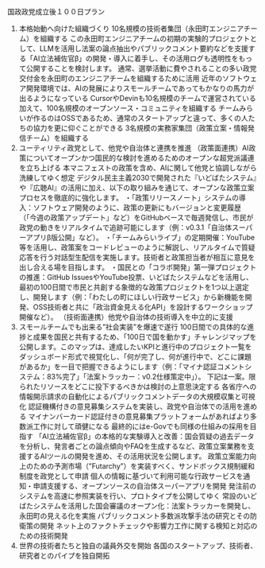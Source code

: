 
国政政党成立後１００日プラン

1) 本格始動へ向けた組織づくり
10名規模の技術者集団（永田町エンジニアチーム）を組織する
この永田町エンジニアチームの初期の実験的プロジェクトとして、LLMを活用し法案の論点抽出やパブリックコメント要約などを支援する「AI立法補佐官β」の開発・導入に着手し、その活用ログも透明性をもって公開することを検討します。
通常、選挙活動に費やされることの多い政党交付金を永田町のエンジニアチームを組織するために活用
近年のソフトウェア開発環境では、AIの発展によりスモールチームであってもかなりの馬力が出るようになっている
CursorやDevinも10名規模のチームで運営されている
加えて、100名規模のオープンソース・コミュニティを組織する
チームみらいが作るのはOSSであるため、通常のスタートアップと違って、多くの人たちの協力を更に仰ぐことができる
3名規模の実務家集団（政策立案・情報発信チーム）を組織する
2) ユーティリティ政党として、他党や自治体と連携を推進
（政策面連携）AI政策についてオープンかつ国民的な検討を進めるためのオープンな超党派議連を立ち上げる
本マニフェストの政策を含め、AIに関して他党と協調しながら洗練してゆく想定
デジタル民主主義2030で開発された『いどばたシステム』や『広聴AI』の活用に加え、以下の取り組みを通じて、オープンな政策立案プロセスを徹底的に強化します。
・「政策リリースノート」システムの導入：ソフトウェア開発のように、政策の更新にもバージョンと変更履歴（「今週の政策アップデート」など）をGitHubベースで毎週発信し、市民が政党の動きをリアルタイムで追跡可能にします（例：v0.3.1「自治体スーパーアプリβ版公開」など）。
・「チームみらいライブ」の定期開催：YouTube等を活用し、政策案をコードレビューのように解説し、リアルタイムで質疑応答を行う対話型生配信を実施します。技術者と政策担当者が相互に意見を出し合える場を目指します。
・国民との「コラボ開発」第一弾プロジェクトの推進：GitHub IssuesやYouTube投票、いどばたシステムなどを活用し、最初の100日間で市民と共創する象徴的な政策プロジェクトを1つ以上選定し、開発します（例：「わたしの町にほしい行政サービス」から新機能を開発、OSS技術者と共に「政治資金見える化API」を設計するワークショップ開催など）。
（技術面連携）他党や自治体の技術導入を中立的に支援
3) スモールチームでも出来る”社会実装”を爆速で遂行
100日間での具体的な進捗と成果を国民と共有するため、「100日で国を動かす」チャレンジマップを公開します。このマップは、達成したいKPIと進行中のプロジェクト一覧をダッシュボード形式で視覚化し、「何が完了し、何が進行中で、どこに課題があるか」を一目で把握できるようにします（例：「マイナ認証コメントシステム：83%完了」「法案トラッカー：v0.2仕様策定中」）。
下記は一案。限られたリソースをどこに投下するべきかは検討の上意思決定する
各省庁への情報開示請求の自動化によるパブリックコメントデータの大規模収集と可視化
認証機構付きの意見募集システムを実装し、政党や自治体での活用を進める
マイナンバーカード認証付きの意見募集プラットフォームがあればより多数派工作に対して頑健になる
最終的にはe-Govでも同様の仕組みの採用を目指す
「AI立法補佐官β」の本格的な実験導入と改善：国会質疑の過去データを分析し、発言者ごとの論点傾向やFAQを生成するなど、政策立案業務を支援するAIツールの開発を進め、その活用状況を公開します。
政策立案能力向上のための予測市場（”Futarchy”）を実装すべく、サンドボックス規制緩和制度を政党として申請
個人の情報に基づいて利用可能な行政サービスを通知・申請支援する、オープンソースの自治体スーパーアプリを開発
発注前のシステムを高速に参照実装を行い、プロトタイプを公開してゆく
常設のいどばたシステムを活用した国会審議のオープン化：法案トラッカーを開発し、永田町の見える化を実施
パブリックコメント多数派攻撃手法の研究とその防衛策の開発
ネット上のファクトチェックや影響力工作に関する検知と対応のための技術開発
4) 世界の技術者たちと独自の議員外交を開始
各国のスタートアップ、技術者、研究者とのパイプを独自開拓